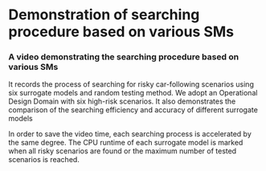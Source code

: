 # Demonstration of searching procedure based on various SMs

### A video demonstrating the searching procedure based on various SMs

It records the process of searching for risky car-following scenarios using six surrogate models and random testing method. We adopt an Operational Design Domain with six high-risk scenarios. It also demonstrates the comparison of the searching efficiency and accuracy of different surrogate models
 
In order to save the video time, each searching process is accelerated by the same degree. The CPU runtime of each surrogate model is marked when all risky scenarios are found or the maximum number of tested scenarios is reached.

